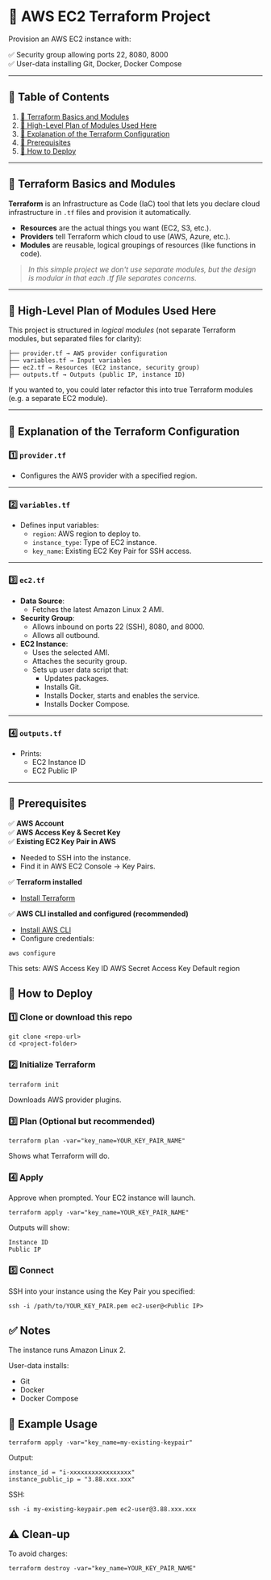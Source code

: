 # 🚀 AWS EC2 Terraform Project

Provision an AWS EC2 instance with:

✅ Security group allowing ports 22, 8080, 8000  
✅ User-data installing Git, Docker, Docker Compose  

---

## 📖 Table of Contents

1. [📌 Terraform Basics and Modules](#terraform-basics-and-modules)  
2. [📌 High-Level Plan of Modules Used Here](#high-level-plan-of-modules-used-here)  
3. [📌 Explanation of the Terraform Configuration](#explanation-of-the-terraform-configuration)  
4. [📌 Prerequisites](#prerequisites)  
5. [📌 How to Deploy](#how-to-deploy)  

---

## 📌 Terraform Basics and Modules

**Terraform** is an Infrastructure as Code (IaC) tool that lets you declare cloud infrastructure in `.tf` files and provision it automatically.  

- **Resources** are the actual things you want (EC2, S3, etc.).  
- **Providers** tell Terraform which cloud to use (AWS, Azure, etc.).  
- **Modules** are reusable, logical groupings of resources (like functions in code).  

> *In this simple project we don't use separate modules, but the design is modular in that each .tf file separates concerns.*

---

## 📌 High-Level Plan of Modules Used Here

This project is structured in *logical modules* (not separate Terraform modules, but separated files for clarity):

```
├── provider.tf → AWS provider configuration
├── variables.tf → Input variables
├── ec2.tf → Resources (EC2 instance, security group)
├── outputs.tf → Outputs (public IP, instance ID)
```


If you wanted to, you could later refactor this into true Terraform modules (e.g. a separate EC2 module).  

---

## 📌 Explanation of the Terraform Configuration

### 1️⃣ `provider.tf`
- Configures the AWS provider with a specified region.

---

### 2️⃣ `variables.tf`
- Defines input variables:
  - `region`: AWS region to deploy to.
  - `instance_type`: Type of EC2 instance.
  - `key_name`: Existing EC2 Key Pair for SSH access.

---

### 3️⃣ `ec2.tf`
- **Data Source**:
  - Fetches the latest Amazon Linux 2 AMI.
- **Security Group**:
  - Allows inbound on ports 22 (SSH), 8080, and 8000.
  - Allows all outbound.
- **EC2 Instance**:
  - Uses the selected AMI.
  - Attaches the security group.
  - Sets up user data script that:
    - Updates packages.
    - Installs Git.
    - Installs Docker, starts and enables the service.
    - Installs Docker Compose.

---

### 4️⃣ `outputs.tf`
- Prints:
  - EC2 Instance ID
  - EC2 Public IP

---

## 📌 Prerequisites

✅ **AWS Account**  
✅ **AWS Access Key & Secret Key**  
✅ **Existing EC2 Key Pair in AWS**
- Needed to SSH into the instance.
- Find it in AWS EC2 Console → Key Pairs.

✅ **Terraform installed**
- [Install Terraform](https://developer.hashicorp.com/terraform/downloads)

✅ **AWS CLI installed and configured (recommended)**
- [Install AWS CLI](https://docs.aws.amazon.com/cli/latest/userguide/getting-started-install.html)
- Configure credentials:

```
aws configure
```

This sets:
AWS Access Key ID
AWS Secret Access Key
Default region

## 📌 How to Deploy

### 1️⃣ Clone or download this repo

```
git clone <repo-url>
cd <project-folder>
```

### 2️⃣ Initialize Terraform

```
terraform init
```
Downloads AWS provider plugins.

### 3️⃣ Plan (Optional but recommended)

```
terraform plan -var="key_name=YOUR_KEY_PAIR_NAME"
```
Shows what Terraform will do.

### 4️⃣ Apply
Approve when prompted. Your EC2 instance will launch.
```
terraform apply -var="key_name=YOUR_KEY_PAIR_NAME"
```

Outputs will show:
```
Instance ID
Public IP
```

### 5️⃣ Connect
SSH into your instance using the Key Pair you specified:

```
ssh -i /path/to/YOUR_KEY_PAIR.pem ec2-user@<Public IP>
```

## ✅ Notes
The instance runs Amazon Linux 2.

User-data installs:
- Git
- Docker
- Docker Compose

## 🧩 Example Usage
```
terraform apply -var="key_name=my-existing-keypair"
```

Output:
```
instance_id = "i-xxxxxxxxxxxxxxxxx"
instance_public_ip = "3.88.xxx.xxx"
```

SSH:

```
ssh -i my-existing-keypair.pem ec2-user@3.88.xxx.xxx
```

## ⚠️ Clean-up
To avoid charges:

```
terraform destroy -var="key_name=YOUR_KEY_PAIR_NAME"
```